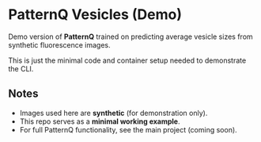 # PatternQ Vesicles (Demo)

Demo version of **PatternQ** trained on predicting average vesicle sizes from synthetic fluorescence images.

This is just the minimal code and container setup needed to demonstrate the CLI.

## Notes
- Images used here are **synthetic** (for demonstration only).
- This repo serves as a **minimal working example**.
- For full PatternQ functionality, see the main project (coming soon).